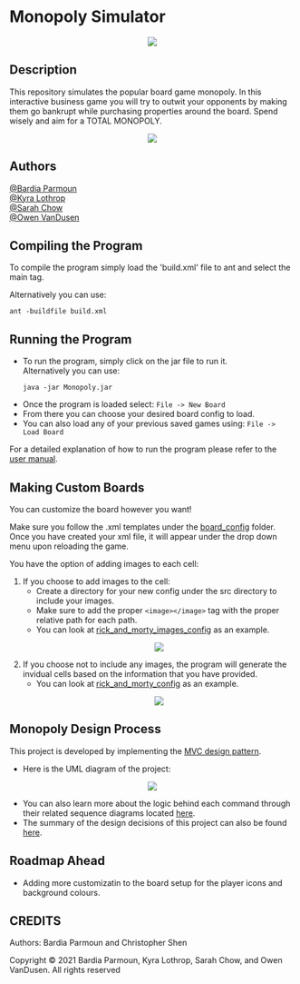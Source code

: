 # Monopoly Simulator

<p align="center">
<img src="images/rich-uncle-pennybags.jpg" />
</p>

## Description
This repository simulates the popular board game monopoly. In this interactive business game you will try to outwit your
opponents by making them go bankrupt while purchasing properties
around the board. Spend wisely and aim for a TOTAL MONOPOLY. 

<p align="center">
<img src="images/original_board.JPG" />
</p>

## Authors
[@Bardia Parmoun](https://github.com/bardia-p) \
[@Kyra Lothrop](https://github.com/kyralothrop) \
[@Sarah Chow](https://github.com/sarahchoww) \
[@Owen VanDusen](https://github.com/OwenVanDusen1)

## Compiling the Program
To compile the program simply load the 'build.xml' file to ant and select the main tag.

Alternatively you can use:
```
ant -buildfile build.xml
```

## Running the Program
- To run the program, simply click on the jar file to run it.\
Alternatively you can use: 
    ```
    java -jar Monopoly.jar
    ```
- Once the program is loaded select: ```File -> New Board```
- From there you can choose your desired board config to load.
- You can also load any of your previous saved games using: ```File -> Load Board```

For a detailed explanation of how to run the program please refer to the [user manual](https://github.com/bardia-p/Monopoly-Simulator/blob/master/documents/UserManual.pdf).

## Making Custom Boards
You can customize the board however you want!

Make sure you follow the .xml templates under the [board_config](https://github.com/bardia-p/Monopoly-Simulator/tree/master/board_config) folder. Once you have created your xml file, it will appear under the drop down menu upon reloading the game. 

You have the option of adding images to each cell:
1. If you choose to add images to the cell:
    - Create a directory for your new config under the src directory to include your images.
    - Make sure to add the proper ```<image></image>``` tag with the proper relative path for each path.
    - You can look at [rick_and_morty_images_config](https://github.com/bardia-p/Monopoly-Simulator/blob/master/board_config/rick_morty_board_images.xml) as an example.
    <p align="center">
        <img src="images/rick_and_morty_images.JPG" />
    </p>
2. If you choose not to include any images, the program will generate the invidual cells based on the information that you have provided.
    - You can look at [rick_and_morty_config](https://github.com/bardia-p/Monopoly-Simulator/blob/master/board_config/rick_morty_board.xml) as an example. 
    <p align="center">
        <img src="images/rick_and_morty_custom.JPG" />
    </p>

## Monopoly Design Process
This project is developed by implementing the [MVC design pattern](https://www.geeksforgeeks.org/mvc-design-pattern/). 

- Here is the UML diagram of the project:
<p align="center">
    <img src="diagrams/UML_diagram.jpg" />
</p>

- You can also learn more about the logic behind each command through their related sequence diagrams located [here](https://github.com/bardia-p/Monopoly-Simulator/tree/master/diagrams/sequence_diagrams).
- The summary of the design decisions of this project can also be found [here](https://github.com/bardia-p/Monopoly-Simulator/blob/master/documents/DesignDecisions.pdf).
  
## Roadmap Ahead
- Adding more customizatin to the board setup for the player icons and background colours.

## CREDITS
Authors: Bardia Parmoun and Christopher Shen

Copyright © 2021 Bardia Parmoun, Kyra Lothrop, Sarah Chow, and Owen VanDusen. All rights reserved
